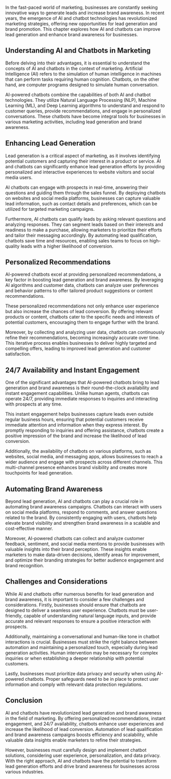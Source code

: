 

In the fast-paced world of marketing, businesses are constantly seeking innovative ways to generate leads and increase brand awareness. In recent years, the emergence of AI and chatbot technologies has revolutionized marketing strategies, offering new opportunities for lead generation and brand promotion. This chapter explores how AI and chatbots can improve lead generation and enhance brand awareness for businesses.

## Understanding AI and Chatbots in Marketing

Before delving into their advantages, it is essential to understand the concepts of AI and chatbots in the context of marketing. Artificial Intelligence (AI) refers to the simulation of human intelligence in machines that can perform tasks requiring human cognition. Chatbots, on the other hand, are computer programs designed to simulate human conversation.

AI-powered chatbots combine the capabilities of both AI and chatbot technologies. They utilize Natural Language Processing (NLP), Machine Learning (ML), and Deep Learning algorithms to understand and respond to customer queries, provide recommendations, and engage in personalized conversations. These chatbots have become integral tools for businesses in various marketing activities, including lead generation and brand awareness.

## Enhancing Lead Generation

Lead generation is a critical aspect of marketing, as it involves identifying potential customers and capturing their interest in a product or service. AI and chatbots can significantly enhance lead generation efforts by providing personalized and interactive experiences to website visitors and social media users.

AI chatbots can engage with prospects in real-time, answering their questions and guiding them through the sales funnel. By deploying chatbots on websites and social media platforms, businesses can capture valuable lead information, such as contact details and preferences, which can be utilized for targeted marketing campaigns.

Furthermore, AI chatbots can qualify leads by asking relevant questions and analyzing responses. They can segment leads based on their interests and readiness to make a purchase, allowing marketers to prioritize their efforts and tailor their messaging accordingly. By automating lead qualification, chatbots save time and resources, enabling sales teams to focus on high-quality leads with a higher likelihood of conversion.

## Personalized Recommendations

AI-powered chatbots excel at providing personalized recommendations, a key factor in boosting lead generation and brand awareness. By leveraging AI algorithms and customer data, chatbots can analyze user preferences and behavior patterns to offer tailored product suggestions or content recommendations.

These personalized recommendations not only enhance user experience but also increase the chances of lead conversion. By offering relevant products or content, chatbots cater to the specific needs and interests of potential customers, encouraging them to engage further with the brand.

Moreover, by collecting and analyzing user data, chatbots can continuously refine their recommendations, becoming increasingly accurate over time. This iterative process enables businesses to deliver highly targeted and compelling offers, leading to improved lead generation and customer satisfaction.

## 24/7 Availability and Instant Engagement

One of the significant advantages that AI-powered chatbots bring to lead generation and brand awareness is their round-the-clock availability and instant engagement capabilities. Unlike human agents, chatbots can operate 24/7, providing immediate responses to inquiries and interacting with prospects at any time.

This instant engagement helps businesses capture leads even outside regular business hours, ensuring that potential customers receive immediate attention and information when they express interest. By promptly responding to inquiries and offering assistance, chatbots create a positive impression of the brand and increase the likelihood of lead conversion.

Additionally, the availability of chatbots on various platforms, such as websites, social media, and messaging apps, allows businesses to reach a wider audience and engage with prospects across different channels. This multi-channel presence enhances brand visibility and creates more touchpoints for lead generation.

## Automating Brand Awareness

Beyond lead generation, AI and chatbots can play a crucial role in automating brand awareness campaigns. Chatbots can interact with users on social media platforms, respond to comments, and answer questions related to the brand. By consistently engaging with users, chatbots help elevate brand visibility and strengthen brand awareness in a scalable and cost-effective manner.

Moreover, AI-powered chatbots can collect and analyze customer feedback, sentiment, and social media mentions to provide businesses with valuable insights into their brand perception. These insights enable marketers to make data-driven decisions, identify areas for improvement, and optimize their branding strategies for better audience engagement and brand recognition.

## Challenges and Considerations

While AI and chatbots offer numerous benefits for lead generation and brand awareness, it is important to consider a few challenges and considerations. Firstly, businesses should ensure that chatbots are designed to deliver a seamless user experience. Chatbots must be user-friendly, capable of understanding natural language inputs, and provide accurate and relevant responses to ensure a positive interaction with prospects.

Additionally, maintaining a conversational and human-like tone in chatbot interactions is crucial. Businesses must strike the right balance between automation and maintaining a personalized touch, especially during lead generation activities. Human intervention may be necessary for complex inquiries or when establishing a deeper relationship with potential customers.

Lastly, businesses must prioritize data privacy and security when using AI-powered chatbots. Proper safeguards need to be in place to protect user information and comply with relevant data protection regulations.

## Conclusion

AI and chatbots have revolutionized lead generation and brand awareness in the field of marketing. By offering personalized recommendations, instant engagement, and 24/7 availability, chatbots enhance user experiences and increase the likelihood of lead conversion. Automation of lead qualification and brand awareness campaigns boosts efficiency and scalability, while valuable data insights enable marketers to refine their strategies.

However, businesses must carefully design and implement chatbot solutions, considering user experience, personalization, and data privacy. With the right approach, AI and chatbots have the potential to transform lead generation efforts and drive brand awareness for businesses across various industries.
